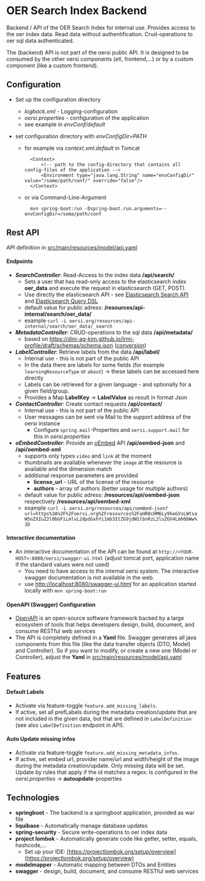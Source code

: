 # OER Search Index Backend

Backend / API of the OER Search Index for internal use. Provides access to the oer index data. Read data without authentification. Crud-operations to oer sql data authenticated.

The (backend) API is not part of the oersi public API. It is designed to be consumed by the other oersi components (etl, frontend,...) or by a custom component (like a custom frontend).

## Configuration

* Set up the configuration directory
    * _logback.xml_ - Logging-configuration
    * _oersi.properties_ - configuration of the application
    * see example in _envConf/default_

* set configuration directory with _envConfigDir=PATH_
    * for example via _context.xml.default_ in Tomcat
            
            <Context>
            	<!-- path to the config-directory that contains all config-files of the application -->
            	<Environment type="java.lang.String" name="envConfigDir" value="/some/path/conf/" override="false"/>
            </Context>

    * or via Command-Line-Argument
    
            mvn spring-boot:run -Dspring-boot.run.arguments=--envConfigDir=/soma/path/conf

## Rest API

API definition in [src/main/resources/model/api.yaml](src/main/resources/model/api.yaml)

#### Endpoints
* **_SearchController_**: Read-Access to the index data **/api/search/**
    * Sets a user that has read-only access to the elasticsearch index **oer_data** and execute the request in elasticsearch (GET, POST).
    * Use directly the elasticsearch API - see [Elasticsearch Search API](https://www.elastic.co/guide/en/elasticsearch/reference/current/search-search.html) and [Elasticsearch Query DSL](https://www.elastic.co/guide/en/elasticsearch/reference/current/query-dsl-script-query.html)
    * default value for public adress: **/resources/api-internal/search/oer_data/**
    * example `curl -L oersi.org/resources/api-internal/search/oer_data/_search`
* **_MetadataController_**: CRUD-operations to the sql data **/api/metadata/**
    * based on https://dini-ag-kim.github.io/lrmi-profile/draft/schemas/schema.json ([conversion](https://gitlab.com/oersi/oersi-backend/-/issues/8#note_344342881))
* **_LabelController_**: Retrieve labels from the data **/api/label/**
    * Internal use - this is not part of the public API
    * In the data there are labels for some fields (for example `learningResourceType` or `about`) -> these labels can be accessed here directly
    * Labels can be retrieved for a given language - and optionally for a given field/group.
    * Provides a Map **LabelKey** -> **LabelValue** as result in format Json
* **_ContactController_**: Create contact requests **/api/contact/**
    * Internal use - this is not part of the public API
    * User messages can be sent via Mail to the support address of the oersi instance
        * Configure `spring.mail`-Properties and `oersi.support.mail` for this in _oersi.properties_
* **_oEmbedController_**: Provide an [oEmbed](https://oembed.com/) API **/api/oembed-json** and **/api/oembed-xml**
    * supports only types `video` and `link` at the moment
    * thumbnails are available whenever the `image` at the resource is available and the dimension match
    * additional response parameters are provided
        * **license_url** - URL of the license of the resource
        * **authors** - array of authors (better usage for multiple authors)
    * default value for public adress: **/resources/api/oembed-json** respectively **/resources/api/oembed-xml**
    * example `curl -L oersi.org/resources/api/oembed-json?url=https%3A%2F%2Foersi.org%2Fresources%2FaHR0cHM6Ly9heGVsLWtsaW5nZXIuZ2l0bGFiLmlvL2dpdGxhYi1mb3ItZG9jdW1lbnRzL2luZGV4Lmh0bWw%3D`

#### Interactive documentation
* An interactive documentation of the API can be found at ``http://<YOUR-HOST>:8080/oersi/swagger-ui.html`` (adjust tomcat port, application name if the standard values were not used)
    * You need to have access to the internal oersi system. The interactive swagger documentation is not available in the web.
    * use [http://localhost:8080/swagger-ui.html](http://localhost:8080/swagger-ui.html) for an application started locally with ``mvn spring-boot:run``

#### OpenAPI (Swagger) Configuration

* [OpenAPI](https://swagger.io/docs/specification/basic-structure/) is an open-source software framework backed by a large ecosystem of tools that helps developers design, build, document, and consume RESTful web services
* The API is completely defined in a **Yaml** file. Swagger generates all java components from this file (like the data transfer objects (DTO, Model) and Controller). So if you want to modify, or create a new one (Model or Controller), adjust the **Yaml** in [src/main/resources/model/api.yaml](src/main/resources/model/api.yaml)

## Features

#### Default Labels

* Activate via feature-toggle `feature.add_missing_labels`.
* If active, set all prefLabels during the metadata creation/update that are not included in the given data, but that are defined in `LabelDefinition` (see also `LabelDefinition` endpoint in API).

#### Auto Update missing infos

* Activate via feature-toggle `feature.add_missing_metadata_infos`. 
* If active, set embed url, provider name/url and width/height of the image during the metadata creation/update. Only missing data will be set. Update by rules that apply if the id matches a regex: Is configured in the _oersi.properties_ -> **autoupdate**-properties

## Technologies

* **springboot** - The backend is a springboot application, provided as war file
* **liquibase** - Automatically manage database updates
* **spring-security** - Secure write-operations to oer index data
* **project lombok** - Automatically generate code like getter, setter, equals, hashcode,...
     * Set up your IDE: [https://projectlombok.org/setup/overview](https://projectlombok.org/setup/overview)
* **modelmapper** - Automatic mapping between DTOs and Entities
* **swagger** -  design, build, document, and consume RESTful web services
                                    
